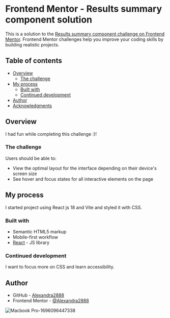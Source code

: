 # Frontend Mentor - Results summary component solution

This is a solution to the [Results summary component challenge on Frontend Mentor](https://www.frontendmentor.io/challenges/results-summary-component-CE_K6s0maV). Frontend Mentor challenges help you improve your coding skills by building realistic projects. 

## Table of contents

- [Overview](#overview)
  - [The challenge](#the-challenge)
- [My process](#my-process)
  - [Built with](#built-with)
  - [Continued development](#continued-development)
- [Author](#author)
- [Acknowledgments](#acknowledgments)


## Overview

 I had fun while completing this challenge :)!

### The challenge

Users should be able to:

- View the optimal layout for the interface depending on their device's screen size
- See hover and focus states for all interactive elements on the page

## My process

I started project using React js 18 and Vite and styled it with CSS. 

### Built with

- Semantic HTML5 markup
- Mobile-first workflow
- [React](https://reactjs.org/) - JS library



### Continued development

I want to focus more on CSS and learn accessibility.


## Author

- GitHub - [Alexandra2888](https://github.com/Alexandra2888)
- Frontend Mentor - [@Alexandra2888](https://www.frontendmentor.io/profile/Alexandra2888)


![Macbook Pro-1696096447338](https://github.com/Alexandra2888/Results-Summary/assets/76844097/4cfd94ea-1a7e-4d18-9b33-827096b8d5ab)
